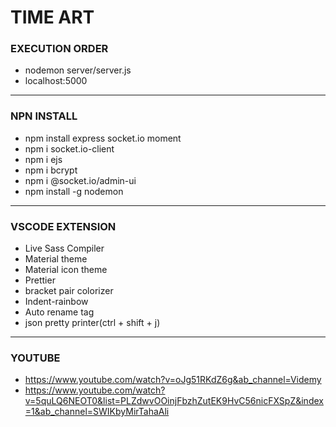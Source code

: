 # TIME ART
### EXECUTION ORDER
- nodemon server/server.js
- localhost:5000
---
### NPN INSTALL
- npm install express socket.io moment
- npm i socket.io-client
- npm i ejs
- npm i bcrypt
- npm i @socket.io/admin-ui
- npm install -g nodemon
---
### VSCODE EXTENSION
- Live Sass Compiler
- Material theme
- Material icon theme
- Prettier
- bracket pair colorizer
- Indent-rainbow
- Auto rename tag
- json pretty printer(ctrl + shift + j)
---
### YOUTUBE
- https://www.youtube.com/watch?v=oJg51RKdZ6g&ab_channel=Videmy
- https://www.youtube.com/watch?v=5quLQ6NEOT0&list=PLZdwvOOinjFbzhZutEK9HvC56nicFXSpZ&index=1&ab_channel=SWIKbyMirTahaAli